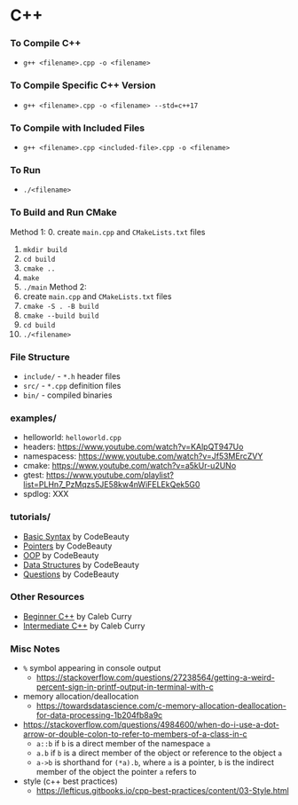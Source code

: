 # C++

### To Compile C++
- ```g++ <filename>.cpp -o <filename>```

### To Compile Specific C++ Version
- ```g++ <filename>.cpp -o <filename> --std=c++17```

### To Compile with Included Files
- ```g++ <filename>.cpp <included-file>.cpp -o <filename>```

### To Run
- ```./<filename>```

### To Build and Run CMake
Method 1:
0. create `main.cpp` and `CMakeLists.txt` files
1. ```mkdir build```
2. ```cd build```
3. ```cmake ..```
4. ```make```
5. ```./main```
Method 2:
0. create `main.cpp` and `CMakeLists.txt` files
1. ```cmake -S . -B build```
2. ```cmake --build build```
3. ```cd build```
4. ```./<filename>```


### File Structure
- `include/` - `*.h` header files
- `src/` - `*.cpp` definition files
- `bin/` - compiled binaries

### examples/
- helloworld: `helloworld.cpp`
- headers: https://www.youtube.com/watch?v=KAlpQT947Uo
- namespacess: https://www.youtube.com/watch?v=Jf53MErcZVY
- cmake: https://www.youtube.com/watch?v=a5kUr-u2UNo
- gtest: https://www.youtube.com/playlist?list=PLHn7_PzMqzs5JE58kw4nWiFELEkQek5G0
- spdlog: XXX

### tutorials/
- [Basic Syntax](https://www.youtube.com/playlist?list=PL43pGnjiVwgQHLPnuH9ch-LhZdwckM8Tq) by CodeBeauty
- [Pointers](https://www.youtube.com/playlist?list=PL43pGnjiVwgSSRlwfahAuIqoJ8TfDIlHq) by CodeBeauty
- [OOP](https://www.youtube.com/playlist?list=PL43pGnjiVwgTJg7uz8KUGdXRdGKE0W_jN) by CodeBeauty
- [Data Structures](https://www.youtube.com/playlist?list=PL43pGnjiVwgS5njI0HMGnqSH18tSSuLz_) by CodeBeauty
- [Questions](https://www.youtube.com/playlist?list=PL43pGnjiVwgTnNmcPuhvSUcSgpNfR48ui) by CodeBeauty

### Other Resources
- [Beginner C++](https://www.youtube.com/playlist?list=PL_c9BZzLwBRJVJsIfe97ey45V4LP_HXiG) by Caleb Curry
- [Intermediate C++](https://www.youtube.com/playlist?list=PL_c9BZzLwBRJkVDaJbLHrrjNH_phcbCy7) by Caleb Curry

### Misc Notes
- `%` symbol appearing in console output
    * https://stackoverflow.com/questions/27238564/getting-a-weird-percent-sign-in-printf-output-in-terminal-with-c
- memory allocation/deallocation
    * https://towardsdatascience.com/c-memory-allocation-deallocation-for-data-processing-1b204fb8a9c
- https://stackoverflow.com/questions/4984600/when-do-i-use-a-dot-arrow-or-double-colon-to-refer-to-members-of-a-class-in-c
    * `a::b` if `b` is a direct member of the namespace `a`
    * `a.b` if `b` is a direct member of the object or reference to the object `a`
    * `a->b` is shorthand for `(*a).b`, where `a` is a pointer, `b` is the indirect member of the object the pointer `a` refers to 
- style (c++ best practices)
    * https://lefticus.gitbooks.io/cpp-best-practices/content/03-Style.html
